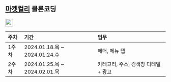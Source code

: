 ## [마켓컬리](https://www.kurly.com) 클론코딩
<a href="https://reactjs.org/" target="_blank" rel="noreferrer"> <img src="https://img.shields.io/badge/react-61DAFB?style=for-the-badge&logo=react&logoColor=black" alt="react" height="24"/> </a> <!--React -->

| 주차 | 기간 | 업무 |
| :--- | :--- | :--- |
| 1주차 | 2024.01.18.목 ~ 2024.01.24.수 | 헤더, 메뉴 탭 |
| 2주차 | 2024.01.25.목 ~ 2024.02.01.목 | 카테고리, 주소, 검색창 디테일 + 광고 |
